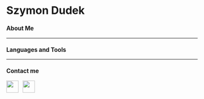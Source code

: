 # Szymon Dudek <font size = "2">
### About Me 
---
  
### Languages and Tools 
---
  
### Contact me

[<img height="32" width="32" src="https://cdn.simpleicons.org/linkedin/#0A66C2>" />](https://www.youtube.com/)&nbsp;&nbsp;&nbsp;[<img height="32" width="32" src="https://cdn.simpleicons.org/gmail/#EA4335" />](mailto:simod2002@gmail.com)
